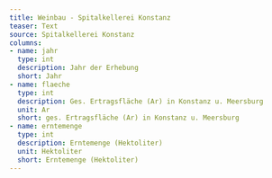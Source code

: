 ```yaml
---
title: Weinbau - Spitalkellerei Konstanz
teaser: Text
source: Spitalkellerei Konstanz
columns:
- name: jahr
  type: int
  description: Jahr der Erhebung
  short: Jahr
- name: flaeche
  type: int
  description: Ges. Ertragsfläche (Ar) in Konstanz u. Meersburg
  unit: Ar
  short: ges. Ertragsfläche (Ar) in Konstanz u. Meersburg
- name: erntemenge
  type: int
  description: Erntemenge (Hektoliter)
  unit: Hektoliter
  short: Erntemenge (Hektoliter)
---
```

